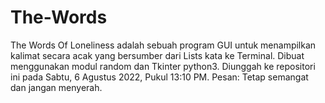 # The-Words
The Words Of Loneliness adalah sebuah program GUI untuk menampilkan kalimat secara acak yang bersumber dari Lists kata ke Terminal. Dibuat menggunakan modul random dan Tkinter python3. Diunggah ke repositori ini pada Sabtu, 6 Agustus 2022, Pukul 13:10 PM. Pesan: Tetap semangat dan jangan menyerah.
